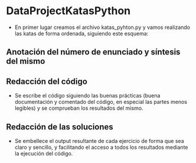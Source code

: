 # DataProjectKatasPython
- En primer lugar creamos el archivo katas_pyhton.py y vamos realizando las katas de forma ordenada, siguiendo este esquema:
## Anotación del número de enunciado y síntesis del mismo
## Redacción del código
- Se escribe el código siguiendo las buenas prácticas (buena documentación y comentado del código, en especial las partes menos legibles) y se comprueban los resultados del mismo.
## Redacción de las soluciones
- Se embellece el output resultante de cada ejercicio de forma que sea claro y sencillo, y facilitando el acceso a todos los resultados mediante la ejecución del código.
